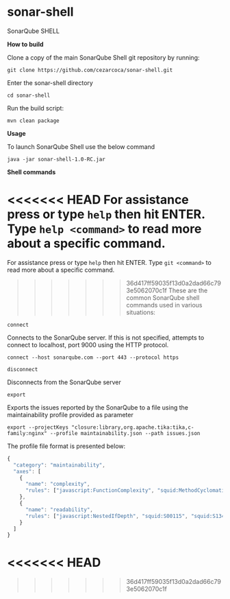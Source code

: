 # sonar-shell
SonarQube SHELL

**How to build**

Clone a copy of the main SonarQube Shell git repository by running:
```shell
git clone https://github.com/cezarcoca/sonar-shell.git
```
Enter the sonar-shell directory
```shell
cd sonar-shell
```
Run the build script:
```shell
mvn clean package
```

**Usage**

To launch SonarQube Shell use the below command
```shell
java -jar sonar-shell-1.0-RC.jar
```

**Shell commands**

<<<<<<< HEAD
For assistance press or type `help` then hit ENTER. Type `help <command>` to read more about a specific command.
=======
For assistance press or type `help` then hit ENTER. Type `git <command>` to read more about a specific command.
>>>>>>> 36d417ff59035f13d0a2dad66c793e5062070c1f
These are the common SonarQube shell commands used in various situations:

`connect`

Connects to the SonarQube server. If this is not specified, attempts to connect to localhost, port 9000 using the HTTP protocol.

```shell
connect --host sonarqube.com --port 443 --protocol https
```

`disconnect`

Disconnects from the SonarQube server

`export`

Exports the issues reported by the SonarQube to a file using the maintainability profile provided as parameter

```shell
export --projectKeys "closure:library,org.apache.tika:tika,c-family:nginx" --profile maintainability.json --path issues.json
```

The profile file format is presented below:

```js
{
  "category": "maintainability",
  "axes": [
    {
      "name": "complexity",
      "rules": ["javascript:FunctionComplexity", "squid:MethodCyclomaticComplexity", "squid:S1067", "cpp:FunctionComplexity"]
    },
    {
      "name": "readability",
      "rules": ["javascript:NestedIfDepth", "squid:S00115", "squid:S134", "c:S134"]
    }
  ]
}
```
<<<<<<< HEAD
=======
 
>>>>>>> 36d417ff59035f13d0a2dad66c793e5062070c1f
